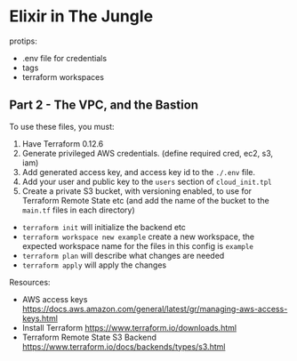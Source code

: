 # Elixir in The Jungle

protips:
- .env file for credentials
- tags
- terraform workspaces

## Part 2 - The VPC, and the Bastion

To use these files, you must:
1. Have Terraform 0.12.6
1. Generate privileged AWS credentials. (define required cred, ec2, s3, iam)
1. Add generated access key, and access key id to the `./.env` file.
1. Add your user and public key to the `users` section of `cloud_init.tpl`
1. Create a private S3 bucket, with versioning enabled, to use for Terraform Remote State etc (and add the name of the bucket to the `main.tf` files in each directory)

- `terraform init` will initialize the backend etc
- `terraform workspace new example` create a new workspace, the expected
   workspace name for the files in this config is `example`
- `terraform plan` will describe what changes are needed
- `terraform apply` will apply the changes

Resources:
- AWS access keys https://docs.aws.amazon.com/general/latest/gr/managing-aws-access-keys.html
- Install Terraform https://www.terraform.io/downloads.html
- Terraform Remote State S3 Backend https://www.terraform.io/docs/backends/types/s3.html


